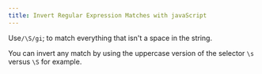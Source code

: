 ```yaml
---
title: Invert Regular Expression Matches with javaScript
---
```

Use`/\S/gi`; to match everything that isn't a space in the string.

You can invert any match by using the uppercase version of the selector `\s` versus `\S` for example.